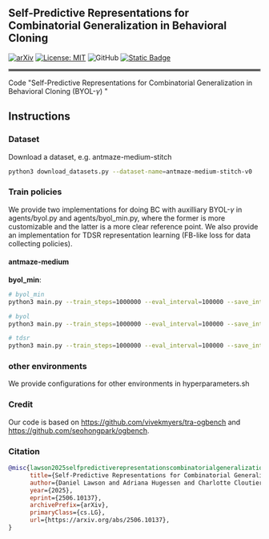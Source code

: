 ## Self-Predictive Representations for Combinatorial Generalization in Behavioral Cloning 
[![arXiv](https://img.shields.io/badge/arXiv-2408.16228-df2a2a.svg)](https://arxiv.org/abs/2506.10137)
[![License: MIT](https://img.shields.io/badge/License-CC0_1.0-lightgrey.svg)](https://creativecommons.org/licenses/by/1.0/)
![GitHub](https://img.shields.io/badge/GitHub-Repository-181717?logo=github)
[![Static Badge](https://img.shields.io/badge/Project-Page-a)](https://self-pred-bc.github.io/)

<hr style="border: 2px solid gray;"></hr>

Code "Self-Predictive Representations for Combinatorial Generalization in Behavioral Cloning (BYOL-$`\gamma`$)
"
## Instructions
### Dataset
Download a dataset, e.g. antmaze-medium-stitch
```bash
python3 download_datasets.py --dataset-name=antmaze-medium-stitch-v0
```
### Train policies
We provide two implementations for doing BC with auxilliary BYOL-$`\gamma`$ in agents/byol.py and agents/byol_min.py, where the former is more customizable and the latter is a more clear reference point. We also provide an implementation for TDSR representation learning (FB-like loss for data collecting policies).



#### antmaze-medium
**byol_min**:
```bash
# byol_min
python3 main.py --train_steps=1000000 --eval_interval=100000 --save_interval=1000000 --log_interval=5000 --eval_episodes=50 --video_episodes=0 --agent=agents/byol_min.py --agent.actor_p_trajgoal=1.0 --agent.actor_p_randomgoal=0.0 --agent.alpha=0 --agent.discount=0.99 --agent.pred_loss_type=bdino --agent.pred_backwards=False --agent.pred_both=True --agent.action_forward=True --agent.use_obs_latent_dim=True --agent.value_latent_dim=64 --seed=0 --env_name=antmaze-medium --dataset_path=[path]/antmaze-medium-stitch-v0.npz --agent.alignment=6

# byol
python3 main.py --train_steps=1000000 --eval_interval=100000 --save_interval=1000000 --log_interval=5000 --eval_episodes=50 --video_episodes=0 --agent=agents/byol.py --agent.actor_p_trajgoal=1.0 --agent.actor_p_randomgoal=0.0 --agent.alpha=0 --agent.discount=0.99 --agent.pred_loss_type=bdino --agent.pred_backwards=False --agent.pred_both=True --agent.policy_repr=phi__phi --agent.action_forward=True --agent.use_obs_latent_dim=True --agent.value_latent_dim=64 --seed=0 --env_name=antmaze-medium --dataset_path=[path]/antmaze-medium-stitch-v0.npz  --agent.alignment=6

# tdsr
python3 main.py --train_steps=1000000 --eval_interval=100000 --save_interval=1000000 --log_interval=5000 --eval_episodes=50 --video_episodes=0 --agent=agents/tdsr.py --agent.actor_p_trajgoal=1.0 --agent.actor_p_randomgoal=0.0 --agent.alpha=0 --agent.normalize_psi=False --agent.ortho_coef=0 --agent.discount=0.99  --agent.n_step=1 --agent.action_forward=True --seed=0 --env_name=antmaze-medium --dataset_path=[path]/antmaze-medium-stitch-v0.npz --agent.alignment=0.005
```

### other environments
We provide configurations for other environments in hyperparameters.sh


### Credit
Our code is based on <https://github.com/vivekmyers/tra-ogbench> and <https://github.com/seohongpark/ogbench>.

### Citation

```bibtex
@misc{lawson2025selfpredictiverepresentationscombinatorialgeneralization,
      title={Self-Predictive Representations for Combinatorial Generalization in Behavioral Cloning}, 
      author={Daniel Lawson and Adriana Hugessen and Charlotte Cloutier and Glen Berseth and Khimya Khetarpal},
      year={2025},
      eprint={2506.10137},
      archivePrefix={arXiv},
      primaryClass={cs.LG},
      url={https://arxiv.org/abs/2506.10137}, 
}
```

